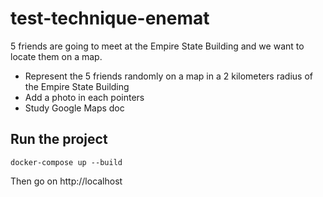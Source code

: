 # test-technique-enemat

5 friends are going to meet at the Empire State Building and we want to locate them on a map.
- Represent the 5 friends randomly on a map in a 2 kilometers radius of the Empire State Building
- Add a photo in each pointers
- Study Google Maps doc

## Run the project

```docker-compose up --build```

Then go on http://localhost
